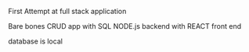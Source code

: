 First Attempt at full stack application

Bare bones CRUD app with SQL NODE.js backend with REACT front end 

database is local
